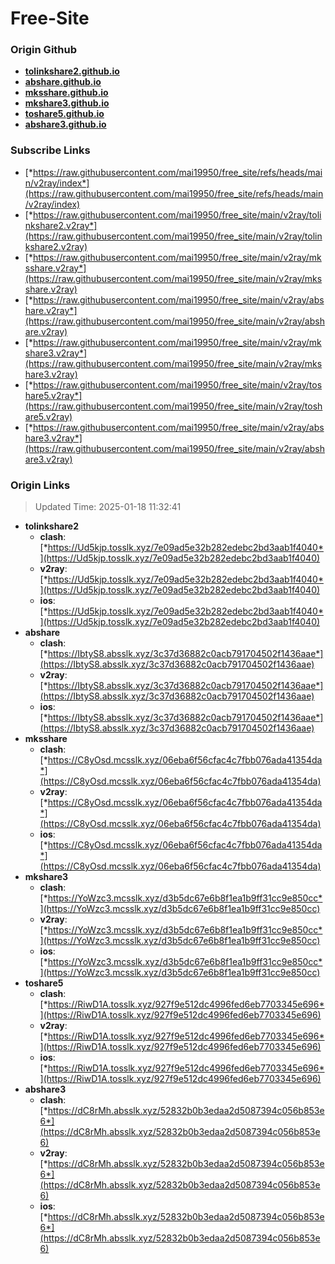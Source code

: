 # Free-Site

### Origin Github

- [**tolinkshare2.github.io**](https://github.com/tolinkshare2/tolinkshare2.github.io)
- [**abshare.github.io**](https://github.com/abshare/abshare.github.io)
- [**mksshare.github.io**](https://github.com/mksshare/mksshare.github.io)
- [**mkshare3.github.io**](https://github.com/mkshare3/mkshare3.github.io)
- [**toshare5.github.io**](https://github.com/toshare5/toshare5.github.io)
- [**abshare3.github.io**](https://github.com/abshare3/abshare3.github.io)

### Subscribe Links

- [*https://raw.githubusercontent.com/mai19950/free_site/refs/heads/main/v2ray/index*](https://raw.githubusercontent.com/mai19950/free_site/refs/heads/main/v2ray/index)
- [*https://raw.githubusercontent.com/mai19950/free_site/main/v2ray/tolinkshare2.v2ray*](https://raw.githubusercontent.com/mai19950/free_site/main/v2ray/tolinkshare2.v2ray)
- [*https://raw.githubusercontent.com/mai19950/free_site/main/v2ray/mksshare.v2ray*](https://raw.githubusercontent.com/mai19950/free_site/main/v2ray/mksshare.v2ray)
- [*https://raw.githubusercontent.com/mai19950/free_site/main/v2ray/abshare.v2ray*](https://raw.githubusercontent.com/mai19950/free_site/main/v2ray/abshare.v2ray)
- [*https://raw.githubusercontent.com/mai19950/free_site/main/v2ray/mkshare3.v2ray*](https://raw.githubusercontent.com/mai19950/free_site/main/v2ray/mkshare3.v2ray)
- [*https://raw.githubusercontent.com/mai19950/free_site/main/v2ray/toshare5.v2ray*](https://raw.githubusercontent.com/mai19950/free_site/main/v2ray/toshare5.v2ray)
- [*https://raw.githubusercontent.com/mai19950/free_site/main/v2ray/abshare3.v2ray*](https://raw.githubusercontent.com/mai19950/free_site/main/v2ray/abshare3.v2ray)

### Origin Links

> Updated Time: 2025-01-18 11:32:41

- **tolinkshare2**
  - **clash**: [*https://Ud5kjp.tosslk.xyz/7e09ad5e32b282edebc2bd3aab1f4040*](https://Ud5kjp.tosslk.xyz/7e09ad5e32b282edebc2bd3aab1f4040)
  - **v2ray**: [*https://Ud5kjp.tosslk.xyz/7e09ad5e32b282edebc2bd3aab1f4040*](https://Ud5kjp.tosslk.xyz/7e09ad5e32b282edebc2bd3aab1f4040)
  - **ios**: [*https://Ud5kjp.tosslk.xyz/7e09ad5e32b282edebc2bd3aab1f4040*](https://Ud5kjp.tosslk.xyz/7e09ad5e32b282edebc2bd3aab1f4040)
- **abshare**
  - **clash**: [*https://IbtyS8.absslk.xyz/3c37d36882c0acb791704502f1436aae*](https://IbtyS8.absslk.xyz/3c37d36882c0acb791704502f1436aae)
  - **v2ray**: [*https://IbtyS8.absslk.xyz/3c37d36882c0acb791704502f1436aae*](https://IbtyS8.absslk.xyz/3c37d36882c0acb791704502f1436aae)
  - **ios**: [*https://IbtyS8.absslk.xyz/3c37d36882c0acb791704502f1436aae*](https://IbtyS8.absslk.xyz/3c37d36882c0acb791704502f1436aae)
- **mksshare**
  - **clash**: [*https://C8yOsd.mcsslk.xyz/06eba6f56cfac4c7fbb076ada41354da*](https://C8yOsd.mcsslk.xyz/06eba6f56cfac4c7fbb076ada41354da)
  - **v2ray**: [*https://C8yOsd.mcsslk.xyz/06eba6f56cfac4c7fbb076ada41354da*](https://C8yOsd.mcsslk.xyz/06eba6f56cfac4c7fbb076ada41354da)
  - **ios**: [*https://C8yOsd.mcsslk.xyz/06eba6f56cfac4c7fbb076ada41354da*](https://C8yOsd.mcsslk.xyz/06eba6f56cfac4c7fbb076ada41354da)
- **mkshare3**
  - **clash**: [*https://YoWzc3.mcsslk.xyz/d3b5dc67e6b8f1ea1b9ff31cc9e850cc*](https://YoWzc3.mcsslk.xyz/d3b5dc67e6b8f1ea1b9ff31cc9e850cc)
  - **v2ray**: [*https://YoWzc3.mcsslk.xyz/d3b5dc67e6b8f1ea1b9ff31cc9e850cc*](https://YoWzc3.mcsslk.xyz/d3b5dc67e6b8f1ea1b9ff31cc9e850cc)
  - **ios**: [*https://YoWzc3.mcsslk.xyz/d3b5dc67e6b8f1ea1b9ff31cc9e850cc*](https://YoWzc3.mcsslk.xyz/d3b5dc67e6b8f1ea1b9ff31cc9e850cc)
- **toshare5**
  - **clash**: [*https://RiwD1A.tosslk.xyz/927f9e512dc4996fed6eb7703345e696*](https://RiwD1A.tosslk.xyz/927f9e512dc4996fed6eb7703345e696)
  - **v2ray**: [*https://RiwD1A.tosslk.xyz/927f9e512dc4996fed6eb7703345e696*](https://RiwD1A.tosslk.xyz/927f9e512dc4996fed6eb7703345e696)
  - **ios**: [*https://RiwD1A.tosslk.xyz/927f9e512dc4996fed6eb7703345e696*](https://RiwD1A.tosslk.xyz/927f9e512dc4996fed6eb7703345e696)
- **abshare3**
  - **clash**: [*https://dC8rMh.absslk.xyz/52832b0b3edaa2d5087394c056b853e6*](https://dC8rMh.absslk.xyz/52832b0b3edaa2d5087394c056b853e6)
  - **v2ray**: [*https://dC8rMh.absslk.xyz/52832b0b3edaa2d5087394c056b853e6*](https://dC8rMh.absslk.xyz/52832b0b3edaa2d5087394c056b853e6)
  - **ios**: [*https://dC8rMh.absslk.xyz/52832b0b3edaa2d5087394c056b853e6*](https://dC8rMh.absslk.xyz/52832b0b3edaa2d5087394c056b853e6)
